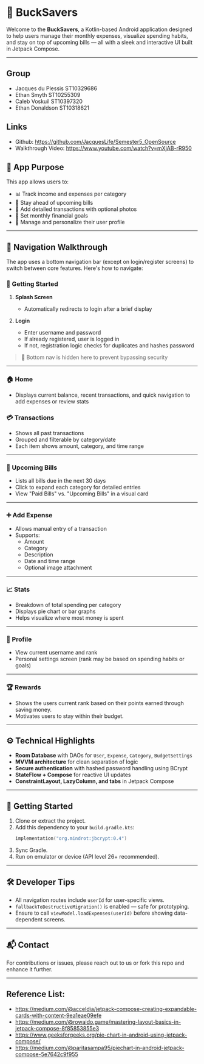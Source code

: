 
# 💸 BuckSavers

Welcome to the **BuckSavers**, a Kotlin-based Android application designed to help users manage their monthly expenses, visualize spending habits, and stay on top of upcoming bills — all with a sleek and interactive UI built in Jetpack Compose.

---

## Group

- Jacques du Plessis ST10329686
- Ethan Smyth ST10255309
- Caleb Voskuil ST10397320
- Ethan Donaldson ST10318621

## Links 

- Github: https://github.com/JacquesLife/Semester5_OpenSource
- Walkthrough Video: https://www.youtube.com/watch?v=mXjAB-rR950

## 🎯 App Purpose

This app allows users to:

- 📊 Track income and expenses per category
- 📅 Stay ahead of upcoming bills
- 🧾 Add detailed transactions with optional photos
- 🎯 Set monthly financial goals
- 👤 Manage and personalize their user profile

---

## 🧭 Navigation Walkthrough

The app uses a bottom navigation bar (except on login/register screens) to switch between core features. Here's how to navigate:

### 🏁 Getting Started

1. **Splash Screen**
   - Automatically redirects to login after a brief display

2. **Login**
   - Enter username and password
   - If already registered, user is logged in
   - If not, registration logic checks for duplicates and hashes password

> 🔐 Bottom nav is hidden here to prevent bypassing security

---

### 🏠 Home 

- Displays current balance, recent transactions, and quick navigation to add expenses or review stats

### 💳 Transactions 

- Shows all past transactions
- Grouped and filterable by category/date
- Each item shows amount, category, and time range

---

### 📅 Upcoming Bills 

- Lists all bills due in the next 30 days
- Click to expand each category for detailed entries
- View "Paid Bills" vs. "Upcoming Bills" in a visual card

---

### ➕ Add Expense 

- Allows manual entry of a transaction
- Supports:
  - Amount
  - Category
  - Description
  - Date and time range
  - Optional image attachment

---

### 📈 Stats 

- Breakdown of total spending per category
- Displays pie chart or bar graphs
- Helps visualize where most money is spent

---

### 👤 Profile 

- View current username and rank
- Personal settings screen (rank may be based on spending habits or goals)

---

### 🏆 Rewards

- Shows the users current rank based on their points earned through saving money.
- Motivates users to stay within their budget.

---

## ⚙️ Technical Highlights

- **Room Database** with DAOs for `User`, `Expense`, `Category`, `BudgetSettings`
- **MVVM architecture** for clean separation of logic
- **Secure authentication** with hashed password handling using BCrypt
- **StateFlow + Compose** for reactive UI updates
- **ConstraintLayout, LazyColumn, and tabs** in Jetpack Compose

---

## 🚀 Getting Started

1. Clone or extract the project.
2. Add this dependency to your `build.gradle.kts`:
   ```kotlin
   implementation("org.mindrot:jbcrypt:0.4")
   ```
3. Sync Gradle.
4. Run on emulator or device (API level 26+ recommended).

---

## 🛠 Developer Tips

- All navigation routes include `userId` for user-specific views.
- `fallbackToDestructiveMigration()` is enabled — safe for prototyping.
- Ensure to call `viewModel.loadExpenses(userId)` before showing data-dependent screens.

---

## 📬 Contact

For contributions or issues, please reach out to us or fork this repo and enhance it further.

---

## Reference List:

- https://medium.com/@acceldia/jetpack-compose-creating-expandable-cards-with-content-9ea1eae09efe
- https://medium.com/@rowaido.game/mastering-layout-basics-in-jetpack-compose-8f85853855e3
- https://www.geeksforgeeks.org/pie-chart-in-android-using-jetpack-compose/
- https://medium.com/@paritasampa95/piechart-in-android-jetpack-compose-5e7642c9f955


